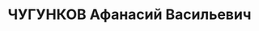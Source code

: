 ---
title: ЧУГУНКОВ Афанасий Васильевич
description: "Род. в 1896, с. Анастасиевка, Донецкая обл. \n  Приговор: 23.11.1937\
  \ – ВМН"
---